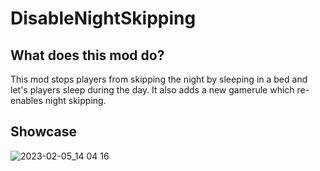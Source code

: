 # DisableNightSkipping
## What does this mod do?
This mod stops players from skipping the night by sleeping in a bed and let's players sleep during the day. It also adds a new gamerule which re-enables night skipping.
## Showcase
![2023-02-05_14 04 16](https://user-images.githubusercontent.com/50271899/216820418-f4362884-6d9a-4044-9a8d-e6750b523ab2.png)
